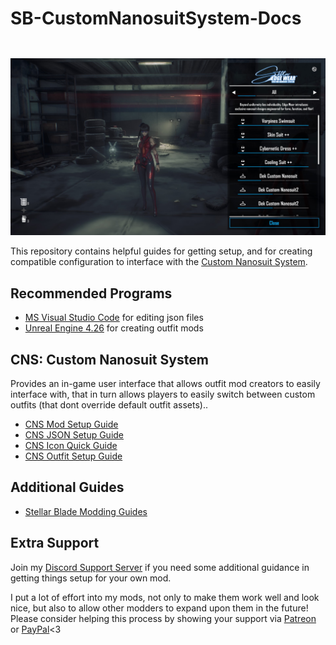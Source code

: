 # SB-CustomNanosuitSystem-Docs

<img src="https://github.com/Dekita/SB-CustomNanosuitSystem-Docs/blob/main/images/cns-screenshot.jpg" style="margin-top: 28px;">

This repository contains helpful guides for getting setup, and for creating compatible configuration to interface with the [Custom Nanosuit System](https://www.nexusmods.com/stellarblade/mods/1496). 


## Recommended Programs
- [MS Visual Studio Code](https://code.visualstudio.com/) for editing json files
- [Unreal Engine 4.26](https://www.unrealengine.com/en-US/blog/unreal-engine-4-26-released) for creating outfit mods


## CNS: Custom Nanosuit System
Provides an in-game user interface that allows outfit mod creators to easily interface with, that in turn allows players to easily switch between custom outfits (that dont override default outfit assets).. 

- [CNS Mod Setup Guide](/guides/cns-mod-setup.md)
- [CNS JSON Setup Guide](/guides/cns-json-setup.md)
- [CNS Icon Quick Guide](/guides/cns-icon-paths.md)
- [CNS Outfit Setup Guide](/guides/cns-outfit-setup.md)


## Additional Guides
- [Stellar Blade Modding Guides](https://github.com/Stellar-Blade-Modding-Team/Stellar-Blade-Modding-Guide/wiki)


## Extra Support
Join my [Discord Support Server](https://discord.gg/DCXh2TUF2u) if you need some additional guidance in getting things setup for your own mod. 

I put a lot of effort into my mods, not only to make them work well and look nice, but also to allow other modders to expand upon them in the future! Please consider helping this process by showing your support via [Patreon](https://www.patreon.com/DekitaRPG) or [PayPal](https://paypal.me/DekitaRPG)<3
